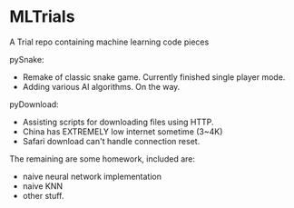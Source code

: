 # MLTrials
A Trial repo containing machine learning code pieces

pySnake: 
 - Remake of classic snake game. Currently finished single player mode.
 - Adding various AI algorithms. On the way.

pyDownload:
 - Assisting scripts for downloading files using HTTP.
 - China has EXTREMELY low internet sometime (3~4K)
 - Safari download can't handle connection reset.

The remaining are some homework, included are:
 - naive neural network implementation 
 - naive KNN
 - other stuff.
